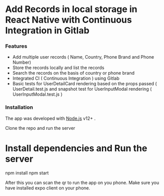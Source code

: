 
# Add Records in local storage in React Native with Continuous Integration in Gitlab

### Features

-   Add multiple user records ( Name, Country, Phone Brand and Phone Number)
-   Store the records locally and list the records
-   Search the records on the basis of country or phone brand
-   Integrated CI ( Continuous Integration ) using Gitlab
-   Basic tests for UserDetailCard rendering based on the props passed (  UserDetail.test.js and snapshot test for UserInputModal rendering (  UserInputModal.test.js  )

### Installation

The app was developed with  [Node.js](https://nodejs.org/)  v12+ .

Clone the repo and run the server

# Install dependencies and Run the server
npm install
npm start

After this you can scan the qr to run the app on you phone. Make sure you have installed expo client on your phone.
